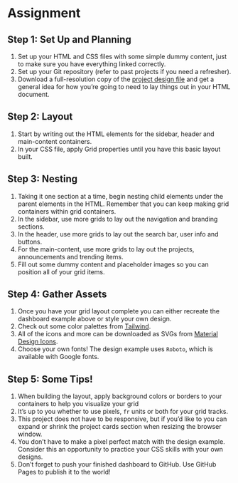 # Assignment


## Step 1: Set Up and Planning

  1. Set up your HTML and CSS files with some simple dummy content, just to make sure you have everything linked correctly.
  2. Set up your Git repository (refer to past projects if you need a refresher).
  3. Download a full-resolution copy of the [project design file](https://cdn.statically.io/gh/TheOdinProject/curriculum/main/html_css/grid-lessons/project-dashboard/dashboard-project.png) and get a general idea for how you’re going to need to lay things out in your HTML document.

## Step 2: Layout

  1. Start by writing out the HTML elements for the sidebar, header and main-content containers.
  2. In your CSS file, apply Grid properties until you have this basic layout built.

## Step 3: Nesting

  1. Taking it one section at a time, begin nesting child elements under the parent elements in the HTML. Remember that you can keep making grid containers within grid containers.
  2. In the sidebar, use more grids to lay out the navigation and branding sections.
  3. In the header, use more grids to lay out the search bar, user info and buttons.
  4. For the main-content, use more grids to lay out the projects, announcements and trending items.
  5. Fill out some dummy content and placeholder images so you can position all of your grid items.

## Step 4: Gather Assets

  1. Once you have your grid layout complete you can either recreate the dashboard example above or style your own design.
  2. Check out some color palettes from [Tailwind](https://tailwindcss.com/docs/customizing-colors).
  3. All of the icons and more can be downloaded as SVGs from [Material Design Icons](https://materialdesignicons.com/).
  4. Choose your own fonts! The design example uses `Roboto`, which is available with Google fonts.

## Step 5: Some Tips!

  1. When building the layout, apply background colors or borders to your containers to help you visualize your grid
  2. It’s up to you whether to use pixels, `fr` units or both for your grid tracks.
  3. This project does not have to be responsive, but if you’d like to you can expand or shrink the project cards section when resizing the browser window.
  4. You don’t have to make a pixel perfect match with the design example. Consider this an opportunity to practice your CSS skills with your own designs.
  5. Don’t forget to push your finished dashboard to GitHub. Use GitHub Pages to publish it to the world!

